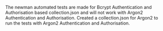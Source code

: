 The newman automated tests are made for Bcrypt Authentication and Authorisation based collection.json and will not work with Argon2 Authentication and Authorisation.
Created a collection.json for Argon2 to run the tests with Argon2 Authentication and Authorisation.
